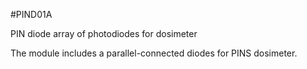 <!--- Created:2017-01-02T13:57:00.867616: ---> 
<!--- Author:Mlab: ---> 
<!--- AuthorEmail:email@mlab.cz: ---> 
<!--- Tags:None: ---> 
<!--- Ust:None: ---> 
<!--- Name:PIND01A: --->
#PIND01A 
<!--- LongName --->
PIN diode array of photodiodes for dosimeter
<!--- ELongName ---> 

<!--- Lead --->
The module includes a parallel-connected diodes for PINS dosimeter.
<!--- ELead ---> 


​
​
<!--- Description --->
<!--- EDescription --->
<!--- Content --->
<!--- EContent --->
            